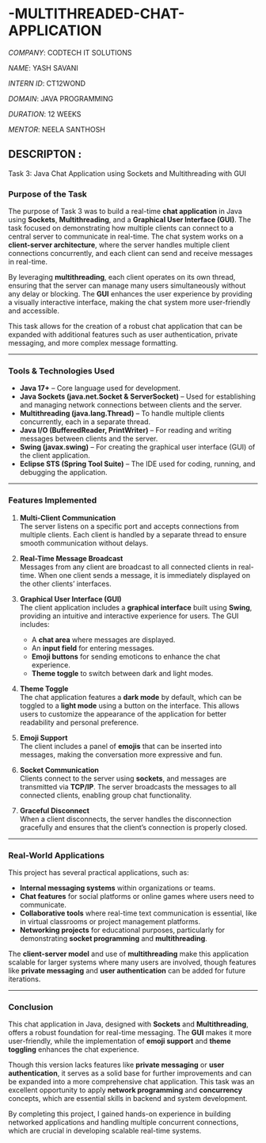 # -MULTITHREADED-CHAT-APPLICATION

*COMPANY*: CODTECH IT SOLUTIONS

*NAME*: YASH SAVANI

*INTERN ID*: CT12WOND

*DOMAIN*: JAVA PROGRAMMING

*DURATION*: 12 WEEKS

*MENTOR*: NEELA SANTHOSH

## DESCRIPTON :
 Task 3: Java Chat Application using Sockets and Multithreading with GUI

### **Purpose of the Task**

The purpose of Task 3 was to build a real-time **chat application** in Java using **Sockets**, **Multithreading**, and a **Graphical User Interface (GUI)**. The task focused on demonstrating how multiple clients can connect to a central server to communicate in real-time. The chat system works on a **client-server architecture**, where the server handles multiple client connections concurrently, and each client can send and receive messages in real-time.

By leveraging **multithreading**, each client operates on its own thread, ensuring that the server can manage many users simultaneously without any delay or blocking. The **GUI** enhances the user experience by providing a visually interactive interface, making the chat system more user-friendly and accessible.

This task allows for the creation of a robust chat application that can be expanded with additional features such as user authentication, private messaging, and more complex message formatting.

---

### **Tools & Technologies Used**

- **Java 17+** – Core language used for development.
- **Java Sockets (java.net.Socket & ServerSocket)** – Used for establishing and managing network connections between clients and the server.
- **Multithreading (java.lang.Thread)** – To handle multiple clients concurrently, each in a separate thread.
- **Java I/O (BufferedReader, PrintWriter)** – For reading and writing messages between clients and the server.
- **Swing (javax.swing)** – For creating the graphical user interface (GUI) of the client application.
- **Eclipse STS (Spring Tool Suite)** – The IDE used for coding, running, and debugging the application.

---

### **Features Implemented**

1. **Multi-Client Communication**  
   The server listens on a specific port and accepts connections from multiple clients. Each client is handled by a separate thread to ensure smooth communication without delays.

2. **Real-Time Message Broadcast**  
   Messages from any client are broadcast to all connected clients in real-time. When one client sends a message, it is immediately displayed on the other clients’ interfaces.

3. **Graphical User Interface (GUI)**  
   The client application includes a **graphical interface** built using **Swing**, providing an intuitive and interactive experience for users. The GUI includes:
   - A **chat area** where messages are displayed.
   - An **input field** for entering messages.
   - **Emoji buttons** for sending emoticons to enhance the chat experience.
   - **Theme toggle** to switch between dark and light modes.

4. **Theme Toggle**  
   The chat application features a **dark mode** by default, which can be toggled to a **light mode** using a button on the interface. This allows users to customize the appearance of the application for better readability and personal preference.

5. **Emoji Support**  
   The client includes a panel of **emojis** that can be inserted into messages, making the conversation more expressive and fun.

6. **Socket Communication**  
   Clients connect to the server using **sockets**, and messages are transmitted via **TCP/IP**. The server broadcasts the messages to all connected clients, enabling group chat functionality.

7. **Graceful Disconnect**  
   When a client disconnects, the server handles the disconnection gracefully and ensures that the client’s connection is properly closed.

---

### **Real-World Applications**

This project has several practical applications, such as:

- **Internal messaging systems** within organizations or teams.
- **Chat features** for social platforms or online games where users need to communicate.
- **Collaborative tools** where real-time text communication is essential, like in virtual classrooms or project management platforms.
- **Networking projects** for educational purposes, particularly for demonstrating **socket programming** and **multithreading**.

The **client-server model** and use of **multithreading** make this application scalable for larger systems where many users are involved, though features like **private messaging** and **user authentication** can be added for future iterations.

---

### **Conclusion**

This chat application in Java, designed with **Sockets** and **Multithreading**, offers a robust foundation for real-time messaging. The **GUI** makes it more user-friendly, while the implementation of **emoji support** and **theme toggling** enhances the chat experience.

Though this version lacks features like **private messaging** or **user authentication**, it serves as a solid base for further improvements and can be expanded into a more comprehensive chat application. This task was an excellent opportunity to apply **network programming** and **concurrency** concepts, which are essential skills in backend and system development.

By completing this project, I gained hands-on experience in building networked applications and handling multiple concurrent connections, which are crucial in developing scalable real-time systems.

